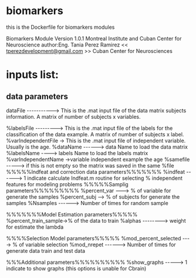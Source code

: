 # biomarkers
this is the Dockerfile for biomarkers modules

Biomarkers Module Version 1.0.1 Montreal Institute and Cuban Center for Neuroscience
author:Eng. Tania Perez Ramirez << tperezdevelopment@gmail.com >> Cuban Center for Neurosciences
<h1>inputs list:</h1>
<h2>data parameters</h2>
<p>dataFile -----------> This is the .mat input file of the data matrix subjects information. A matrix of number of subjects x variables.</p>
%labelsFile ---------> This is the .mat input file of the labels for the classification of the data example. A matrix of number of subjects x label.
%varIndependentFile -> This is the .mat input file of independent variable. Usually is the age.
%dataName ------> data Name to load the data matrix
%labelsName ----> labels Name to load the labels matrix
%varIndependentName ->variable independent example the age
%samefile  -----> if this is not empty so the matrix was saved in the same
                  %file
%%%%%Indfeat and correction data parameters%%%%%%%
%indfeat ------> 1 indicate calculate Indfeat.m routine for selecting
%                 independent features for modeling problems
%%%%%Samplig parameters%%%%%%%%%
%percent_var ---> % of variable for generate the samples
%percent_subj --> % of subjects for generate the samples
%Nsamples ------> Number of times for random sample

%%%%%%%Model Estimation parameters%%%%%
%percent_train_sample->% of the data to train
%alphas --------> weight for estimate the lambda

%%%%Selection Model parameters%%%%%
%mod_percent_selected ----> % of variable selection
%mod_nrepet ------> Number of times for generate data train and test data

%%%Additional parameters%%%%%%%%%%
%show_graphs -----> 1 indicate to show graphs (this options is unable for Cbrain)
